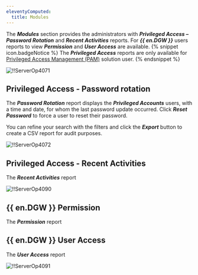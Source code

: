 ```yaml
---
eleventyComputed:
  title: Modules
---
```

The ***Modules*** section provides the administrators with ***Privileged Access – Password Rotation*** and ***Recent Activities*** reports. For ***{{ en.DGW }}*** users reports to view ***Permission*** and ***User Access*** are available. 
{% snippet icon.badgeNotice %} 
The ***Privileged Access*** reports are only available for [Privileged Access Management (PAM)](/server/privileged-access-management/) solution user. 
{% endsnippet %}
 
![!!ServerOp4071](https://webdevolutions.azureedge.net/docs/en/server/ServerOp4071.png) 
## Privileged Access - Password rotation 
The ***Password Rotation*** report displays the ***Privileged Accounts*** users, with a time and date, for whom the last password update occurred. Click ***Reset Password*** to force a user to reset their password.  

You can refine your search with the filters and click the ***Export*** button to create a CSV report for audit purposes.  

![!!ServerOp4072](https://webdevolutions.azureedge.net/docs/en/server/ServerOp4072.png) 
## Privileged Access - Recent Activities 
The ***Recent Activities*** report  

![!!ServerOp4090](https://webdevolutions.azureedge.net/docs/en/server/ServerOp4090.png) 
## {{ en.DGW }} Permission 
The ***Permission*** report  

## {{ en.DGW }} User Access 
The ***User Access*** report  

![!!ServerOp4091](https://webdevolutions.azureedge.net/docs/en/server/ServerOp4091.png) 

